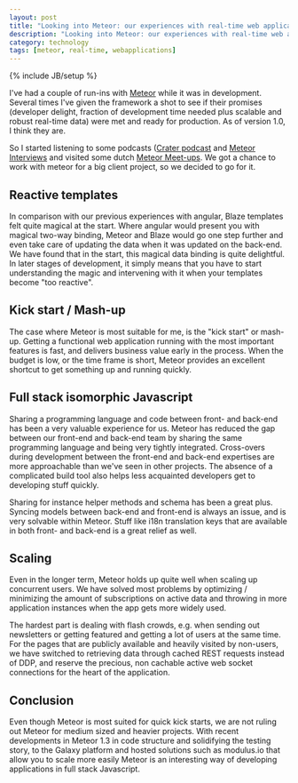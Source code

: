 ```yaml
---
layout: post
title: "Looking into Meteor: our experiences with real-time web applications"
description: "Looking into Meteor: our experiences with real-time web applications"
category: technology
tags: [meteor, real-time, webapplications]
---
```

{% include JB/setup %}

I've had a couple of run-ins with [Meteor](https://www.meteor.com) while it was in development. Several times I've given the framework a shot to see if their promises (developer delight, fraction of development time needed plus scalable and robust real-time data) were met and ready for production. As of version 1.0, I think they are.

So I started listening to some podcasts ([Crater podcast](http://podcast.crater.io/) and [Meteor Interviews](http://www.meteorinterviews.com/) and visited some dutch [Meteor Meet-ups](http://www.meetup.com/Meteor-NL/). We got a chance to work with meteor for a big client project, so we decided to go for it.

## Reactive templates

In comparison with our previous experiences with angular, Blaze templates felt quite magical at the start. Where angular would present you with magical two-way binding, Meteor and Blaze would go one step further and even take care of updating the data when it was updated on the back-end. We have found that in the start, this magical data binding is quite delightful. In later stages of development, it simply means that you have to start understanding the magic and intervening with it when your templates become "too reactive".

## Kick start / Mash-up

The case where Meteor is most suitable for me, is the "kick start" or mash-up. Getting a functional web application running with the most important features is fast, and delivers business value early in the process. When the budget is low, or the time frame is short, Meteor provides an excellent shortcut to get something up and running quickly.

## Full stack isomorphic Javascript

Sharing a programming language and code between front- and back-end has been a very valuable experience for us. Meteor has reduced the gap between our front-end and back-end team by sharing the same programming language and being very tightly integrated. Cross-overs during development between the front-end and back-end expertises are more approachable than we've seen in other projects. The absence of a complicated build tool also helps less acquainted developers get to developing stuff quickly.

Sharing for instance helper methods and schema has been a great plus. Syncing models between back-end and front-end is always an issue, and is very solvable within Meteor. Stuff like i18n translation keys that are available in both front- and back-end is a great relief as well.

## Scaling

Even in the longer term, Meteor holds up quite well when scaling up concurrent users. We have solved most problems by optimizing / minimizing the amount of subscriptions on active data and throwing in more application instances when the app gets more widely used.

The hardest part is dealing with flash crowds, e.g. when sending out newsletters or getting featured and getting a lot of users at the same time. For the pages that are publicly available and heavily visited by non-users, we have switched to retrieving data through cached REST requests instead of DDP, and reserve the precious, non cachable active web socket connections for the heart of the application.

## Conclusion

Even though Meteor is most suited for quick kick starts, we are not ruling out Meteor for medium sized and heavier projects. With recent developments in Meteor 1.3 in code structure and solidifying the testing story, to the Galaxy platform and hosted solutions such as modulus.io that allow you to scale more easily Meteor is an interesting way of developing applications in full stack Javascript.
